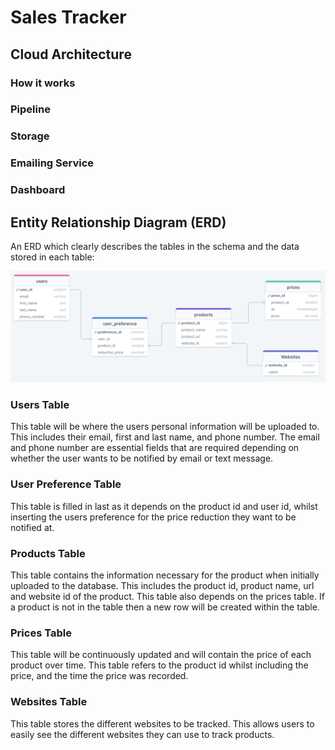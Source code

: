 # Sales Tracker


## Cloud Architecture


### How it works


### Pipeline


### Storage


### Emailing Service


### Dashboard


## Entity Relationship Diagram (ERD)

An ERD which clearly describes the tables in the schema and the data stored in each table:

![sale_tracker_ERD](./diagrams/sale_tracker_ERD.png)

### Users Table

This table will be where the users personal information will be uploaded to. This includes their email, first and last name, and phone number. The email and phone number are essential fields that are required depending on whether the user wants to be notified by email or text message. 

### User Preference Table

This table is filled in last as it depends on the product id and user id, whilst inserting the users preference for the price reduction they want to be notified at.

### Products Table

This table contains the information necessary for the product when initially uploaded to the database. This includes the product id, product name, url and website id of the product. This table also depends on the prices table. If a product is not in the table then a new row will be created within the table. 

### Prices Table

This table will be continuously updated and will contain the price of each product over time. This table refers to the product id whilst including the price, and the time the price was recorded.


### Websites Table

This table stores the different websites to be tracked. This allows users to easily see the different websites they can use to track products.


